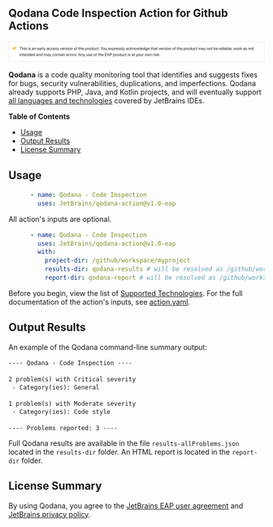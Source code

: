 ## Qodana Code Inspection Action for Github Actions

![Qodana EAP version alert](resources/eap-alert.png)

**Qodana** is a code quality monitoring tool that identifies and suggests fixes for bugs, security vulnerabilities, duplications, and imperfections.
Qodana already supports PHP, Java, and Kotlin projects, and will eventually support [all languages and technologies](General/supported-technologies.md) covered by JetBrains IDEs.

**Table of Contents**

<!-- toc -->

- [Usage](#usage)
- [Output Results](#output-results)
- [License Summary](#license-summary)

<!-- tocstop -->


## Usage

```yaml
      - name: Qodana - Code Inspection
        uses: JetBrains/qodana-action@v1.0-eap
```

All action's inputs are optional. 
```yaml
      - name: Qodana - Code Inspection
        uses: JetBrains/qodana-action@v1.0-eap
        with:
          project-dir: /github/workspace/myproject
          results-dir: qodana-results # will be resolved as /github/workspace/myproject/qodana-results
          report-dir: qodana-report # will be resolved as /github/workspace/myproject/qodana-report
```

Before you begin, view the list of [Supported Technologies](https://github.com/JetBrains/Qodana/blob/main/General/supported-technologies.md). For the full documentation of the action's inputs, see [action.yaml](action.yaml).

## Output Results

An example of the Qodana command-line summary output:
```
---- Qodana - Code Inspection ----

2 problem(s) with Critical severity
 - Category(ies): General

1 problem(s) with Moderate severity
 - Category(ies): Code style

---- Problems reported: 3 ----
```

Full Qodana results are available in the file `results-allProblems.json` located in the `results-dir` folder.
An HTML report is located in the `report-dir` folder.

## License Summary

By using Qodana, you agree to the [JetBrains EAP user agreement](https://www.jetbrains.com/legal/agreements/user_eap.html) and [JetBrains privacy policy](https://www.jetbrains.com/company/privacy.html).
